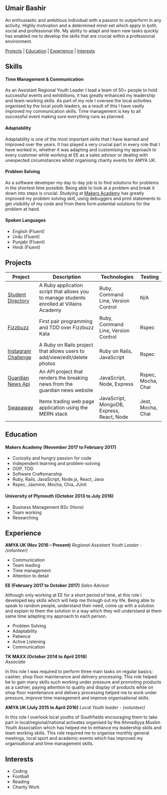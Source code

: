 ## Umair Bashir

An enthusiastic and ambitious individual with a passion to outperform in any activity. Highly motivation and a determined mind-set which apply in both, social and professional life. My ability to adapt and learn new tasks quickly has enabled me to develop the skills that are crucial within a professional environment.

[Projects](#projects) | [Education](#education) | [Experience](#experience) | [Interests](#interests)


## Skills

#### Time Management & Communication
As an Assistant Regional Youth Leader I lead a team of 50+ people to hold successful events and exhibitions, it has greatly enhanced my leadership and team-working skills. As part of my role I oversee the local activities organised by the local youth leaders, as a result of this I have vastly improved my communication skills. Time management is key to all successful event making sure everything runs as planned.

#### Adaptability
Adaptability is one of the most important skills that I have learned and improved over the years. It has played a very crucial part in every role that I have worked in, whether it was adapting and customising my approach to every customer while working at EE as a sales advisor or dealing with unexpected circumstances whilst organising charity events for AMYA UK.

#### Problem Solving
As a software developer my day to day job is to find solutions for problems in the shortest time possible. Being able to look at a problem and break it down into steps is crucial. Studying at [Makers Academy](https://github.com/makersacademy/) has greatly improved my problem solving skill, using debuggers and print statements to get visibility of my code and from there form potential solutions for the problem at hand.


#### Spoken Languages

- English (Fluent)
- Urdu    (Fluent)
- Punjabi (Fluent)
- Hindi   (Fluent)


## Projects

Project | Description | Technologies | Testing
------- | ----------- | ------------ | -------
[Student Directory](https://github.com/umairb1/student-directory) | A Ruby application script that allows you to manage students enrolled at Villains Academy | Ruby, Command Line, Version Control | N/A
[Fizzbuzz](https://github.com/umairb1/FizzBuzz) | First pair programming and TDD over Fizzbuzz Kata | Ruby, Command Line, Version Control | Rspec
[Instagram Challenge](https://github.com/umairb1/instagram-challenge) | A Ruby on Rails project that allows users to add/view/edit/delete photos | Ruby on Rails, JavaScript | Rspec
[Guardian News Api](https://github.com/umairb1/news-summary-challenge) | An API project that renders the breaking news from the guardian news website | JavaScript, Node, Express | Rspec, Mocha, Chai
[Swapaway](https://github.com/Mnargh/Swapaway) | Items trading web page application using the MERN stack | JavaScript, MongoDB, Express, React, Node | Jest, Mocha, Chai

## Education

#### Makers Academy (November 2017 to February 2017)

- Curiosity and hungry passion for code
- Independent learning and problem-solving
- OOP, TDD
- Software Craftsmanship
- Ruby, Rails, JavaScript, Node.js, React, Java
- Rspec, Jasmine, Mocha, Chia, JUnit

#### University of Plymouth (October 2013 to July 2016)

- Business Management BSc (Hons)
- Team working
- Researching 


## Experience

**AMYA UK (Nov 2016 – Present)**
*Regional Assistant Youth Leader - (volunteer)*
- Communication
- Team leading 
- Time management
- Attention to detail


**EE (February 2017 to October 2017)**
*Sales Advisor*

Although only working at EE for a short period of time, at this role I developed key skills which will help me through out my life. Being able to speak to random people, understand their need, come up with a solution and explain to them the solution in a way which they will understand at them same time adapting my approach to each person.

- Problem Solving
- Adaptability 
- Patience
- Active Listening
- Communication

**TK MAXX (October 2014 to April 2016)**  
*Associate*

In this role I was required to perform three main tasks on regular basics; cashier, shop floor maintenance and delivery processing. This role helped be to gain many skills such working under pressure and promoting products as a cashier, paying attention to quality and display of products while on shop floor maintenance and delivery processing helped me to work under pressure, improve time management and improve organisational skills.

**AMYA UK (July 2015 to April 2016)** 
*Local Youth leader - (volunteer)*

In this role I overlook local youths of Southfields encouraging them to take part in local/regional/national activates organised by the Ahmadiyya Muslim Youth Association which has helped me to enhance my leadership skills and team working skills. This role required me to organise monthly general meetings, local sport and academic events which has improved my organisational and time management skills. 

## Interests
- Coding
- Football
- Reading
- Charity Work
